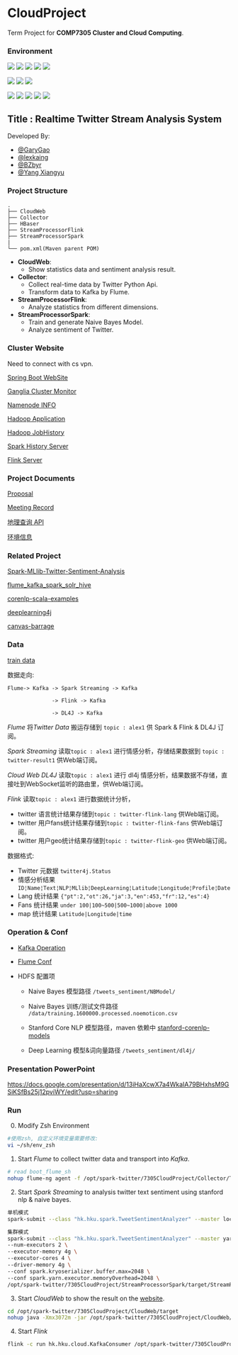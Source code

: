 # CloudProject

Term Project for **COMP7305 Cluster and Cloud Computing**.

### Environment

[![](https://img.shields.io/badge/Hadoop-v2.7.5-blue.svg)](https://hadoop.apache.org)
[![](https://img.shields.io/badge/Spark-v2.4.0-blue.svg)](https://spark.apache.org)
[![](https://img.shields.io/badge/Flume-1.9.0-blue.svg)](https://flume.apache.org)
[![](https://img.shields.io/badge/Kafka-2.1.1-blue.svg)](http://kafka.apache.org)
[![](https://img.shields.io/badge/Flink-1.7.2-blue.svg)](https://flink.apache.org)

[![](https://img.shields.io/badge/Scala-2.11.12-brightgreen.svg)](https://www.scala-lang.org)
[![](https://img.shields.io/badge/Python-3.6.7-brightgreen.svg)](https://www.python.org)
[![](https://img.shields.io/badge/Java-1.8-brightgreen.svg)](https://www.oracle.com/technetwork/java/javase/downloads/jdk8-downloads-2133151.html)

[![](https://img.shields.io/badge/SpringBoot-2.1.3-ff69b4.svg)](https://docs.spring.io)
[![](https://img.shields.io/badge/JQuery-3.3.1-ff69b4.svg)](https://jquery.com)
[![](https://img.shields.io/badge/Sockjs-1.3.0-ff69b4.svg)](https://github.com/sockjs/sockjs-client)
[![](https://img.shields.io/badge/Stomp-2.3.3-ff69b4.svg)](http://stomp.github.io)
[![](https://img.shields.io/badge/Echarts-4.2.1-ff69b4.svg)](https://echarts.baidu.com)

## Title : Realtime Twitter Stream Analysis System

Developed By:

  - [@GaryGao](https://github.com/GaryGao829)
  - [@lexkaing](https://github.com/AlexTK2012)
  - [@BZbyr](https://github.com/BZbyr)
  - [@Yang Xiangyu](https://github.com/ulysses1881826)
  
### Project Structure
 
 ```
 .
├── CloudWeb
├── Collector
├── HBaser
├── StreamProcessorFlink
├── StreamProcessorSpark
|
└── pom.xml(Maven parent POM)

 ```
 - __CloudWeb__: 
   - Show statistics data and sentiment analysis result.
 - __Collector__:
   - Collect real-time data by Twitter Python Api.
   - Transform data to Kafka by Flume.
 - __StreamProcessorFlink__:
   - Analyze statistics from different dimensions.
 - __StreamProcessorSpark__:
   - Train and generate Naive Bayes Model.
   - Analyze sentiment of Twitter.
   
### Cluster Website

Need to connect with cs vpn.

[Spring Boot WebSite](http://202.45.128.135:20907/)

[Ganglia Cluster Monitor](http://202.45.128.135:20007/ganglia/)

[Namenode INFO](http://202.45.128.135:20107/dfshealth.html#tab-overview)

[Hadoop Application](http://202.45.128.135:20207/cluster)

[Hadoop JobHistory](http://202.45.128.135:20307/jobhistory)

[Spark History Server](http://202.45.128.135:20507/)

[Flink Server](http://202.45.128.135:20807/)

### Project Documents

[Proposal](https://docs.google.com/document/d/1zzrZSWjRAz3FpL2EyyuIOGwQPduTtCBiCcYJMfmvA4I/edit?usp=sharing)

[Meeting Record](https://docs.google.com/document/d/1NkYv8v_0XF8zxkrgxPIUUTsgPG1U0NvSgCrm8yrpxfo/edit?usp=sharing)

[地理查询 API](http://jwd.funnyapi.com/#/index)

[环境信息](https://docs.google.com/spreadsheets/d/1ikzBeQ43pcnHpoRPA4PIFMfDF4OV6SeimAASWj7pVvA/edit#gid=0)

### Related Project

 [Spark-MLlib-Twitter-Sentiment-Analysis](https://github.com/P7h/Spark-MLlib-Twitter-Sentiment-Analysis)

 [flume_kafka_spark_solr_hive](https://github.com/obaidcuet/flume_kafka_spark_solr_hive/tree/master/codes)

 [corenlp-scala-examples](https://github.com/harpribot/corenlp-scala-examples)
 
 [deeplearning4j](https://github.com/deeplearning4j/deeplearning4j)
 
 [canvas-barrage](https://github.com/zhaofinger/canvas-barrage)

### Data

 [train data](http://help.sentiment140.com/for-students)
 
 数据走向:
 
 ```
 Flume-> Kafka -> Spark Streaming -> Kafka  
         
               -> Flink -> Kafka
               
               -> DL4J -> Kafka
 ```
 
 *Flume*  将*Twitter Data* 搬运存储到 ```topic : alex1``` 供 Spark & Flink & DL4J 订阅。
 
 *Spark Streaming* 读取```topic : alex1``` 进行情感分析，存储结果数据到 ```topic : twitter-result1``` 供Web端订阅。
 
 *Cloud Web DL4J* 读取```topic : alex1``` 进行 dl4j 情感分析，结果数据不存储，直接吐到WebSocket监听的路由里，供Web端订阅。
 
 *Flink* 读取```topic : alex1``` 进行数据统计分析，
 - twitter 语言统计结果存储到```topic : twitter-flink-lang``` 供Web端订阅。
 - twitter 用户fans统计结果存储到```topic : twitter-flink-fans``` 供Web端订阅。
 - twitter 用户geo统计结果存储到```topic : twitter-flink-geo``` 供Web端订阅。
 
 数据格式:
 
 - Twitter 元数据 ```twitter4j.Status```
 - 情感分析结果 ```ID¦Name¦Text¦NLP¦MLlib¦DeepLearning¦Latitude¦Longitude¦Profile¦Date```
 - Lang 统计结果 ```{"pt":2,"ot":26,"ja":3,"en":453,"fr":12,"es":4}```
 - Fans 统计结果 ```under 100|100~500|500~1000|above 1000```
 - map 统计结果 ```Latitude|Longitude|time```

### Operation & Conf

- [Kafka Operation](https://gist.github.com/AlexTK2012/7a1c68ec2b904528c41e726ebece4b46)

- [Flume Conf](https://gist.github.com/AlexTK2012/1d3288f0e474b4ad66db80950b402230)

- HDFS 配置项

    - Naive Bayes 模型路径 ```/tweets_sentiment/NBModel/```

    - Naive Bayes 训练/测试文件路径 ```/data/training.1600000.processed.noemoticon.csv```
    
    - Stanford Core NLP 模型路径，maven 依赖中 [stanford-corenlp-models](https://stanfordnlp.github.io/CoreNLP/download.html)
    
    - Deep Learning 模型&词向量路径 ```/tweets_sentiment/dl4j/```

### Presentation PowerPoint
https://docs.google.com/presentation/d/13iHaXcwX7a4WkaIA79BHxhsM9GSiKSfBs25j12pviWY/edit?usp=sharing

### Run
0. Modify Zsh Environment
```sh
#使用zsh, 自定义环境变量需要修改:
vi ~/sh/env_zsh 
```

1. Start *Flume* to collect twitter data and transport into *Kafka*.

```sh
# read boot_flume_sh
nohup flume-ng agent -f /opt/spark-twitter/7305CloudProject/Collector/TwitterToKafka.conf -Dflume.root.logger=DEBUG,console -n a1 >> flume.log 2>&1 &
```

2. Start *Spark Streaming* to analysis twitter text sentiment using stanford nlp & naive bayes.

```sh
单机模式
spark-submit --class "hk.hku.spark.TweetSentimentAnalyzer" --master local[3] /opt/spark-twitter/7305CloudProject/StreamProcessorSpark/target/StreamProcessorSpark-jar-with-dependencies.jar

集群模式
spark-submit --class "hk.hku.spark.TweetSentimentAnalyzer" --master yarn --deploy-mode cluster \ 
--num-executors 2 \
--executor-memory 4g \
--executor-cores 4 \
--driver-memory 4g \
--conf spark.kryoserializer.buffer.max=2048 \
--conf spark.yarn.executor.memoryOverhead=2048 \
/opt/spark-twitter/7305CloudProject/StreamProcessorSpark/target/StreamProcessorSpark-jar-with-dependencies.jar
```

3. Start *CloudWeb* to show the result on the [website](http://202.45.128.135:20907).

```sh
cd /opt/spark-twitter/7305CloudProject/CloudWeb/target
nohup java -Xmx3072m -jar /opt/spark-twitter/7305CloudProject/CloudWeb/target/CloudWeb-1.0-SNAPSHOT.jar & 
```

4. Start *Flink* 
```sh
flink -c run hk.hku.cloud.KafkaConsumer /opt/spark-twitter/7305CloudProject/StreamProcessorFlink/target/StreamProcessorFlink-1.0-SNAPSHOT.jar
```
